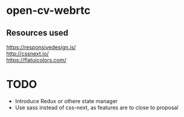 # open-cv-webrtc

## Resources used
https://responsivedesign.is/ \
http://cssnext.io/ \
https://flatuicolors.com/

# TODO
- Introduce Redux or othere state manager
- Use sass instead of css-next, as features are to close to proposal